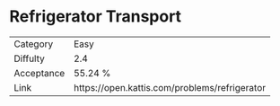 # Refrigerator Transport

<table>
    <tr>
        <td>Category</td>
        <td>Easy</td>
    </tr>
    <tr>
        <td>Diffulty</td>
        <td>2.4</td>
    </tr>
    <tr>
        <td>Acceptance</td>
        <td>55.24 %</td>
    </tr>
    <tr>
        <td>Link</td>
        <td>https://open.kattis.com/problems/refrigerator</td>
    </tr>
</table>